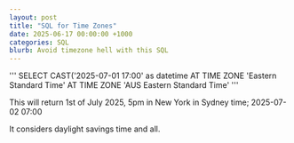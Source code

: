 ```yaml
---
layout: post
title: "SQL for Time Zones"
date: 2025-06-17 00:00:00 +1000
categories: SQL
blurb: Avoid timezone hell with this SQL
---
```


'''
SELECT 
   CAST('2025-07-01 17:00' as datetime
   AT TIME ZONE 'Eastern Standard Time'
   AT TIME ZONE 'AUS Eastern Standard Time'
'''

This will return 1st of July 2025, 5pm in New York in Sydney time; 2025-07-02 07:00

It considers daylight savings time and all.
